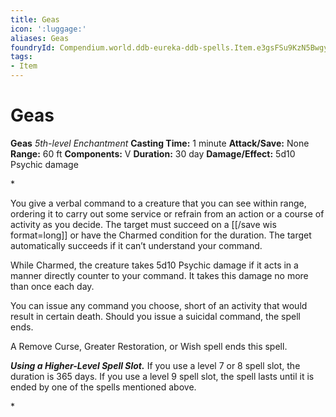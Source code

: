 ```yaml
---
title: Geas
icon: ':luggage:'
aliases: Geas
foundryId: Compendium.world.ddb-eureka-ddb-spells.Item.e3gsFSu9KzN5Bwgy
tags:
- Item
---
```


# Geas

**Geas**
_5th-level Enchantment_
**Casting Time:** 1 minute
**Attack/Save:** None
**Range:** 60 ft
**Components:** V
**Duration:** 30 day
**Damage/Effect:** 5d10 Psychic damage

*<p>You give a verbal command to a creature that you can see within range, ordering it to carry out some service or refrain from an action or a course of activity as you decide. The target must succeed on a [[/save wis format=long]] or have the Charmed condition for the duration. The target automatically succeeds if it can’t understand your command.

While Charmed, the creature takes 5d10 Psychic damage if it acts in a manner directly counter to your command. It takes this damage no more than once each day.

You can issue any command you choose, short of an activity that would result in certain death. Should you issue a suicidal command, the spell ends.

A Remove Curse, Greater Restoration, or Wish spell ends this spell.

***Using a Higher-Level Spell Slot.*** If you use a level 7 or 8 spell slot, the duration is 365 days. If you use a level 9 spell slot, the spell lasts until it is ended by one of the spells mentioned above.</p>*